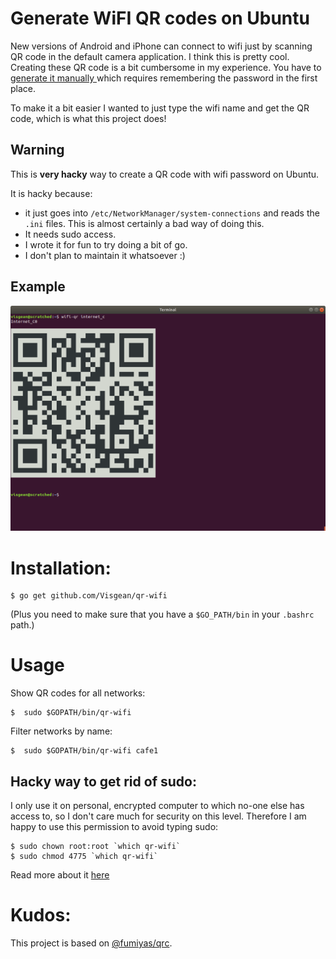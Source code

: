 # Generate WiFI QR codes on Ubuntu

New versions of Android and iPhone can connect to wifi just by scanning QR code in the default camera application. I think this is pretty cool. Creating these QR code is a bit cumbersome in my experience.  You have to [generate it manually ](https://qifi.org/) which requires remembering the password in the first place.  

To make it a bit easier I wanted to just type the wifi name and get the QR code, which is what this project does!  

## Warning
This is **very hacky** way to create a QR code with wifi password on Ubuntu. 

It is hacky because:
- it just goes into `/etc/NetworkManager/system-connections` and reads the `.ini` files. This is almost certainly a bad way of doing this. 
- It needs sudo access.
- I wrote it for fun to try doing a bit of go. 
- I don't plan to maintain it whatsoever :) 

## Example 
![](example.png)


# Installation:

```
$ go get github.com/Visgean/qr-wifi
```

(Plus you need to make sure that you have a `$GO_PATH/bin` in your `.bashrc` path.)

# Usage


Show QR codes for all networks:

```
$  sudo $GOPATH/bin/qr-wifi 
```

Filter networks by name:

```
$  sudo $GOPATH/bin/qr-wifi cafe1
```


## Hacky way to get rid of sudo:

I only use it on personal, encrypted computer to which no-one else has access to, so I don't care much for security on this level. Therefore I am happy to use this permission to avoid typing sudo: 

```
$ sudo chown root:root `which qr-wifi`
$ sudo chmod 4775 `which qr-wifi`
```

Read more about it [here](https://unix.stackexchange.com/questions/18830/how-to-run-a-specific-program-as-root-without-a-password-prompt)


# Kudos:

This project is based on [@fumiyas/qrc](https://github.com/fumiyas/qrc).
